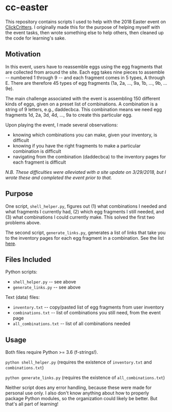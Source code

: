 # cc-easter
This repository contains scripts I used to help with the 2018 Easter event on [ClickCritters](http://www.clickcritters.com). I originally made this for the purpose of helping myself with the event tasks, then wrote something else to help others, then cleaned up the code for learning's sake.

## Motivation
In this event, users have to reassemble eggs using the egg fragments that are collected from around the site. Each egg takes nine pieces to assemble -- numbered 1 through 9 -- and each fragment comes in 5 types, A through E. There are therefore 45 types of egg fragments (1a, 2a, ..., 9a, 1b, ..., 9b, ... 9e).

The main challenge associated with the event is assembling 150 different kinds of eggs, given on a preset list of combinations. A combination is a string of 9 letters, e.g., daddecbca. This combination means we need egg fragments 1d, 2a, 3d, 4d, ..., 9a to create this particular egg.

Upon playing the event, I made several observations:
 - knowing which combinations you can make, given your inventory, is difficult
 - knowing if you have the right fragments to make a particular combination is difficult
 - navigating from the combination (daddecbca) to the inventory pages for each fragment is difficult

*N.B. These difficulties were alleviated with a site update on 3/29/2018, but I wrote these and completed the event prior to that.*

## Purpose
One script, `shell_helper.py`, figures out (1) what combinations I needed and what fragments I currently had, (2) which egg fragments I still needed, and (3) what combinations I could currently make. This solved the first two problems above.

The second script, `generate_links.py`, generates a list of links that take you to the inventory pages for each egg fragment in a combination. See the list [here](http://www.clickcritters.com/forum/view_topic.php?id=66512).

## Files Included
Python scripts:
 * `shell_helper.py` -- see above
 * `generate_links.py` -- see above

Text (data) files:
 * `inventory.txt` -- copy/pasted list of egg fragments from user inventory
 * `combinations.txt` -- list of combinations you still need, from the event page
 * `all_combinations.txt` -- list of all combinations needed

## Usage
Both files require Python >= 3.6 (f-strings!).

`python shell_helper.py` (requires the existence of `inventory.txt` and `combinations.txt`)

`python generate_links.py` (requires the existence of `all_combinations.txt`)

Neither script does any error handling, because these were made for personal use only. I also don't know anything about how to properly package Python modules, so the organization could likely be better. But that's all part of learning!
